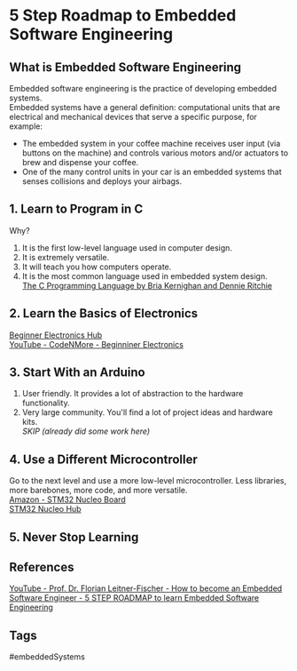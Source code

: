 # 5 Step Roadmap to Embedded Software Engineering 

## What is Embedded Software Engineering
Embedded software engineering is the practice of developing embedded systems.   
Embedded systems have a general definition: computational units that are electrical and mechanical devices that serve a specific purpose, for example:  
* The embedded system in your coffee machine receives user input (via buttons on the machine) and controls various motors and/or actuators to brew and dispense your coffee.  
* One of the many control units in your car is an embedded systems that senses collisions and deploys your airbags.  

## 1. Learn to Program in C  
Why?
1. It is the first low-level language used in computer design.  
2. It is extremely versatile.  
3. It will teach you how computers operate.  
4. It is the most common language used in embedded system design.   
[The C Programming Language by Bria Kernighan and Dennie Ritchie](https://en.wikipedia.org/wiki/The_C_Programming_Language)  

## 2. Learn the Basics of Electronics
[Beginner Electronics Hub ](../202305062158/README.md)  
[YouTube - CodeNMore - Beginniner Electronics](https://www.youtube.com/watch?v=r-X9coYTOV4&list=PLah6faXAgguOeMUIxS22ZU4w5nDvCl5gs)  

## 3. Start With an Arduino
1. User friendly. It provides a lot of abstraction to the hardware functionality.  
2. Very large community. You'll find a lot of project ideas and hardware kits.   
*SKIP (already did some work here)*

## 4. Use a Different Microcontroller
Go to the next level and use a more low-level microcontroller. Less libraries, more barebones, more code, and more versatile.  
[Amazon - STM32 Nucleo Board](https://www.amazon.com/NUCLEO-F401RE-Nucleo-64-Development-STM32F401RE-connectivity/dp/B07JYBPWN4?crid=2O2ZJHC8S886V&keywords=STM32+Nucleo&qid=1648470687&sprefix=stm32+nucleo,aps,202&sr=8-1&linkCode=sl1&tag=flf21-20&linkId=a21237b83b00395c41838c89cb0e2345&language=en_US&ref_=as_li_ss_tl)  
[STM32 Nucleo Hub](../202305122222/README.md)

## 5. Never Stop Learning 

## References
[YouTube - Prof. Dr. Florian Leitner-Fischer - How to become an Embedded Software Engineer - 5 STEP ROADMAP to learn Embedded Software Engineering](https://www.youtube.com/watch?v=IOs6QDI-2MY) 

## Tags
#embeddedSystems

